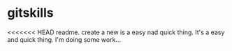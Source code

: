 # gitskills
<<<<<<< HEAD
readme. create a new is a easy nad quick thing. 
It's a easy and quick thing.
I'm doing some work...
